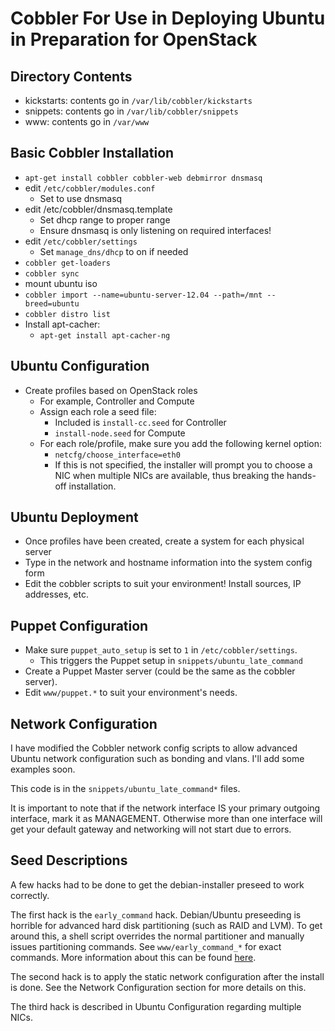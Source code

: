 Cobbler For Use in Deploying Ubuntu in Preparation for OpenStack
================================================================

Directory Contents
------------------
* kickstarts: contents go in `/var/lib/cobbler/kickstarts`
* snippets: contents go in `/var/lib/cobbler/snippets`
* www: contents go in `/var/www`

Basic Cobbler Installation
--------------------------
* `apt-get install cobbler cobbler-web debmirror dnsmasq`
* edit `/etc/cobbler/modules.conf`
    * Set to use dnsmasq
* edit /etc/cobbler/dnsmasq.template
    * Set dhcp range to proper range
    * Ensure dnsmasq is only listening on required interfaces!
* edit `/etc/cobbler/settings`
    * Set `manage_dns/dhcp` to on if needed
* `cobbler get-loaders`
* `cobbler sync`
* mount ubuntu iso
* `cobbler import --name=ubuntu-server-12.04 --path=/mnt --breed=ubuntu`
* `cobbler distro list` 
* Install apt-cacher:
    * `apt-get install apt-cacher-ng`

Ubuntu Configuration
--------------------
* Create profiles based on OpenStack roles
    * For example, Controller and Compute
    * Assign each role a seed file:
        * Included is `install-cc.seed` for Controller
        * `install-node.seed` for Compute
    * For each role/profile, make sure you add the following kernel option:
        * `netcfg/choose_interface=eth0 `
        * If this is not specified, the installer will prompt you to choose a NIC when multiple NICs are available, thus breaking the hands-off installation.

Ubuntu Deployment
-----------------
* Once profiles have been created, create a system for each physical server
* Type in the network and hostname information into the system config form
* Edit the cobbler scripts to suit your environment! Install sources, IP addresses, etc.

Puppet Configuration
--------------------
* Make sure `puppet_auto_setup` is set to `1` in `/etc/cobbler/settings`.
	* This triggers the Puppet setup in `snippets/ubuntu_late_command`
* Create a Puppet Master server (could be the same as the cobbler server).
* Edit `www/puppet.*` to suit your environment's needs.

Network Configuration
---------------------
I have modified the Cobbler network config scripts to allow advanced Ubuntu network configuration such as bonding and vlans. I'll add some examples soon.

This code is in the `snippets/ubuntu_late_command*` files.

It is important to note that if the network interface IS your primary outgoing interface, mark it as MANAGEMENT. Otherwise more than one interface will get your default gateway and networking will not start due to errors.

Seed Descriptions
-----------------
A few hacks had to be done to get the debian-installer preseed to work correctly.

The first hack is the `early_command` hack. Debian/Ubuntu preseeding is horrible for advanced hard disk partitioning (such as RAID and LVM). To get around this, a shell script overrides the normal partitioner and manually issues partitioning commands. See `www/early_command_*` for exact commands. More information about this can be found [here](http://ubuntuforums.org/showthread.php?t=1495473).

The second hack is to apply the static network configuration after the install is done. See the Network Configuration section for more details on this.

The third hack is described in Ubuntu Configuration regarding multiple NICs.

